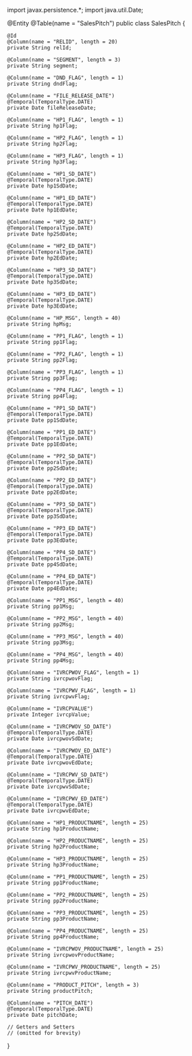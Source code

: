 import javax.persistence.*;
import java.util.Date;

@Entity
@Table(name = "SalesPitch")
public class SalesPitch {

    @Id
    @Column(name = "RELID", length = 20)
    private String relId;

    @Column(name = "SEGMENT", length = 3)
    private String segment;

    @Column(name = "DND_FLAG", length = 1)
    private String dndFlag;

    @Column(name = "FILE_RELEASE_DATE")
    @Temporal(TemporalType.DATE)
    private Date fileReleaseDate;

    @Column(name = "HP1_FLAG", length = 1)
    private String hp1Flag;

    @Column(name = "HP2_FLAG", length = 1)
    private String hp2Flag;

    @Column(name = "HP3_FLAG", length = 1)
    private String hp3Flag;

    @Column(name = "HP1_SD_DATE")
    @Temporal(TemporalType.DATE)
    private Date hp1SdDate;

    @Column(name = "HP1_ED_DATE")
    @Temporal(TemporalType.DATE)
    private Date hp1EdDate;

    @Column(name = "HP2_SD_DATE")
    @Temporal(TemporalType.DATE)
    private Date hp2SdDate;

    @Column(name = "HP2_ED_DATE")
    @Temporal(TemporalType.DATE)
    private Date hp2EdDate;

    @Column(name = "HP3_SD_DATE")
    @Temporal(TemporalType.DATE)
    private Date hp3SdDate;

    @Column(name = "HP3_ED_DATE")
    @Temporal(TemporalType.DATE)
    private Date hp3EdDate;

    @Column(name = "HP_MSG", length = 40)
    private String hpMsg;

    @Column(name = "PP1_FLAG", length = 1)
    private String pp1Flag;

    @Column(name = "PP2_FLAG", length = 1)
    private String pp2Flag;

    @Column(name = "PP3_FLAG", length = 1)
    private String pp3Flag;

    @Column(name = "PP4_FLAG", length = 1)
    private String pp4Flag;

    @Column(name = "PP1_SD_DATE")
    @Temporal(TemporalType.DATE)
    private Date pp1SdDate;

    @Column(name = "PP1_ED_DATE")
    @Temporal(TemporalType.DATE)
    private Date pp1EdDate;

    @Column(name = "PP2_SD_DATE")
    @Temporal(TemporalType.DATE)
    private Date pp2SdDate;

    @Column(name = "PP2_ED_DATE")
    @Temporal(TemporalType.DATE)
    private Date pp2EdDate;

    @Column(name = "PP3_SD_DATE")
    @Temporal(TemporalType.DATE)
    private Date pp3SdDate;

    @Column(name = "PP3_ED_DATE")
    @Temporal(TemporalType.DATE)
    private Date pp3EdDate;

    @Column(name = "PP4_SD_DATE")
    @Temporal(TemporalType.DATE)
    private Date pp4SdDate;

    @Column(name = "PP4_ED_DATE")
    @Temporal(TemporalType.DATE)
    private Date pp4EdDate;

    @Column(name = "PP1_MSG", length = 40)
    private String pp1Msg;

    @Column(name = "PP2_MSG", length = 40)
    private String pp2Msg;

    @Column(name = "PP3_MSG", length = 40)
    private String pp3Msg;

    @Column(name = "PP4_MSG", length = 40)
    private String pp4Msg;

    @Column(name = "IVRCPWOV_FLAG", length = 1)
    private String ivrcpwovFlag;

    @Column(name = "IVRCPWV_FLAG", length = 1)
    private String ivrcpwvFlag;

    @Column(name = "IVRCPVALUE")
    private Integer ivrcpValue;

    @Column(name = "IVRCPWOV_SD_DATE")
    @Temporal(TemporalType.DATE)
    private Date ivrcpwovSdDate;

    @Column(name = "IVRCPWOV_ED_DATE")
    @Temporal(TemporalType.DATE)
    private Date ivrcpwovEdDate;

    @Column(name = "IVRCPWV_SD_DATE")
    @Temporal(TemporalType.DATE)
    private Date ivrcpwvSdDate;

    @Column(name = "IVRCPWV_ED_DATE")
    @Temporal(TemporalType.DATE)
    private Date ivrcpwvEdDate;

    @Column(name = "HP1_PRODUCTNAME", length = 25)
    private String hp1ProductName;

    @Column(name = "HP2_PRODUCTNAME", length = 25)
    private String hp2ProductName;

    @Column(name = "HP3_PRODUCTNAME", length = 25)
    private String hp3ProductName;

    @Column(name = "PP1_PRODUCTNAME", length = 25)
    private String pp1ProductName;

    @Column(name = "PP2_PRODUCTNAME", length = 25)
    private String pp2ProductName;

    @Column(name = "PP3_PRODUCTNAME", length = 25)
    private String pp3ProductName;

    @Column(name = "PP4_PRODUCTNAME", length = 25)
    private String pp4ProductName;

    @Column(name = "IVRCPWOV_PRODUCTNAME", length = 25)
    private String ivrcpwovProductName;

    @Column(name = "IVRCPWV_PRODUCTNAME", length = 25)
    private String ivrcpwvProductName;

    @Column(name = "PRODUCT_PITCH", length = 3)
    private String productPitch;

    @Column(name = "PITCH_DATE")
    @Temporal(TemporalType.DATE)
    private Date pitchDate;

    // Getters and Setters
    // (omitted for brevity)
}
